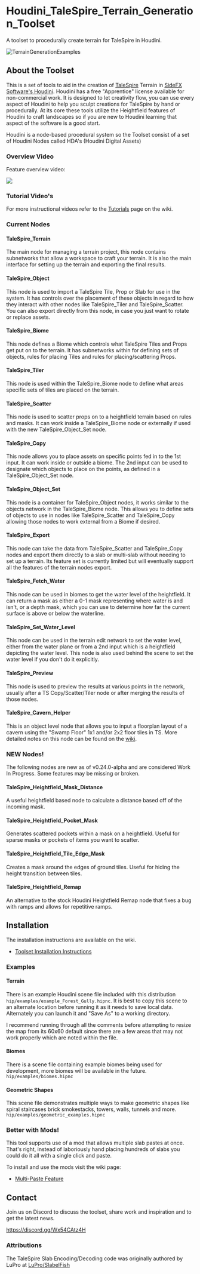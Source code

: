 # Houdini_TaleSpire_Terrain_Generation_Toolset
A toolset to procedurally create terrain for TaleSpire in Houdini.

![TerrainGenerationExamples](https://user-images.githubusercontent.com/100365731/200086786-b029760e-56f0-46f3-9caf-729247d36fbe.png)

## About the Toolset
This is a set of tools to aid in the creation of [TaleSpire](https://talespire.com/) Terrain 
in [SideFX Software's Houdini](https://www.sidefx.com/products/houdini/). Houdini has a free "Apprentice" license 
available for non-commercial work.
It is designed to let creativity flow, you can use every aspect of Houdini to help you sculpt creations for 
TaleSpire by hand or procedurally. 
At its core these tools utilize the Heightfield features of Houdini to craft landscapes so if you are 
new to Houdini learning that aspect of the software is a good start.

Houdini is a node-based procedural system so the Toolset consist of a set of Houdini Nodes called
HDA's (Houdini Digital Assets)

### Overview Video
Feature overview video:

[<img src="https://user-images.githubusercontent.com/100365731/200082578-f8a54857-8b44-46fa-9ebf-432656713204.png">](https://www.youtube.com/watch?v=193IomvemaA)

### Tutorial Video's
For more instructional videos refer to the [Tutorials](https://github.com/Baldrax/Houdini_TaleSpire_Terrain_Generation_Toolset/wiki/Tutorials) page on the wiki.

### Current Nodes
#### TaleSpire_Terrain
The main node for managing a terrain project, this node contains subnetworks that allow a workspace to 
craft your terrain. It is also the main interface for setting up the terrain and exporting the final results.

#### TaleSpire_Object
This node is used to import a TaleSpire Tile, Prop or Slab for use in the system. It has controls over the 
placement of these objects in regard to how they interact with other nodes like TaleSpire_Tiler and TaleSpire_Scatter.
You can also export directly from this node, in case you just want to rotate or replace assets.

#### TaleSpire_Biome
This node defines a Biome which controls what TaleSpire Tiles and Props get put on to the terrain. It has 
subnetworks within for defining sets of objects, rules for placing Tiles and rules for placing/scattering Props.

#### TaleSpire_Tiler
This node is used within the TaleSpire_Biome node to define what areas specific sets of tiles are placed on the terrain.

#### TaleSpire_Scatter
This node is used to scatter props on to a heightfield terrain based on rules and masks. It can work inside a
TaleSpire_Biome node or externally if used with the new TaleSpire_Object_Set node.

#### TaleSpire_Copy
This node allows you to place assets on specific points fed in to the 1st input. It can work
inside or outside a biome. The 2nd input can be used to designate which objects to place on the 
points, as defined in a TaleSpire_Object_Set node.

#### TaleSpire_Object_Set
This node is a container for TaleSpire_Object nodes, it works similar to the objects network
in the TaleSpire_Biome node. This allows you to define sets of objects to use in nodes like 
TaleSpire_Scatter and TaleSpire_Copy allowing those nodes to work external from a Biome if desired.

#### TaleSpire_Export
This node can take the data from TaleSpire_Scatter and TaleSpire_Copy nodes and export them directly
to a slab or multi-slab without needing to set up a terrain.
Its feature set is currently limited but will eventually support all the features of the terrain nodes export.

#### TaleSpire_Fetch_Water
This node can be used in biomes to get the water level of the heightfield. It can return a mask as either a 0-1 
mask representing where water is and isn't, or a depth mask, which you can use to determine how far the current surface
is above or below the waterline.

#### TaleSpire_Set_Water_Level
This node can be used in the terrain edit network to set the water level, either from the water plane or from a 2nd
input which is a heightfield depicting the water level. This node is also used behind the scene to set the water level
if you don't do it explicitly.

#### TaleSpire_Preview
This node is used to preview the results at various points in the network, usually after a TS Copy/Scatter/Tiler node or
after merging the results of those nodes.

#### TaleSpire_Cavern_Helper
This is an object level node that allows you to input a floorplan layout of a cavern using the "Swamp Floor" 1x1 and/or 
2x2 floor tiles in TS. More detailed notes on this node can be found on the 
[wiki](https://github.com/Baldrax/Houdini_TaleSpire_Terrain_Generation_Toolset/wiki/TaleSpire_Cavern_Helper).

### NEW Nodes!
The following nodes are new as of v0.24.0-alpha and are considered Work In Progress.
Some features may be missing or broken.

#### TaleSpire_Heightfield_Mask_Distance
A useful heightfield based node to calculate a distance based off of the incoming mask.

#### TaleSpire_Heightfield_Pocket_Mask
Generates scattered pockets within a mask on a heightfield. Useful for sparse masks or pockets of items you want to 
scatter.

#### TaleSpire_Heightfield_Tile_Edge_Mask
Creates a mask around the edges of ground tiles. Useful for hiding the height transition between tiles.

#### TaleSpire_Heightfield_Remap
An alternative to the stock Houdini Heightfield Remap node that fixes a bug with ramps and allows for repetitive ramps.

## Installation
The installation instructions are available on the wiki.
* [Toolset Installation Instructions](https://github.com/Baldrax/Houdini_TaleSpire_Terrain_Generation_Toolset/wiki/Installation)


### Examples
#### Terrain
There is an example Houdini scene file included with this distribution `hip/examples/example_Forest_Gully.hipnc`.
It is best to copy this scene to an alternate location before running it as it needs to save local data. Alternately you 
can launch it and "Save As" to a working directory.

I recommend running through all the comments before attempting to resize the map from its 60x60 default since there are a 
few areas that may not work properly which are noted within the file.

#### Biomes
There is a scene file containing example biomes being used for development, more biomes will be available in
the future. `hip/examples/biomes.hipnc`

#### Geometric Shapes
This scene file demonstrates multiple ways to make geometric shapes like spiral staircases
brick smokestacks, towers, walls, tunnels and more.
`hip/examples/geometric_examples.hipnc`

### Better with Mods!
This tool supports use of a mod that allows multiple slab pastes at once. That's right, instead of laboriously hand 
placing hundreds of slabs you could do it all with a single click and paste.

To install and use the mods visit the wiki page:
* [Multi-Paste Feature](https://github.com/Baldrax/Houdini_TaleSpire_Terrain_Generation_Toolset/wiki/Multi-Paste-Feature)

## Contact
Join us on Discord to discuss the toolset, share work and inspiration and to get the latest news.

https://discord.gg/Wx54CAtz4H

### Attributions
The TaleSpire Slab Encoding/Decoding code was originally authored by LuPro 
at [LuPro/SlabelFish](https://github.com/LuPro/SlabelFish)
